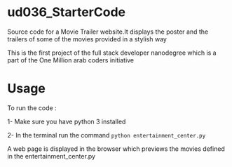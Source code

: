 # ud036_StarterCode

Source code for a Movie Trailer website.It displays the poster and the trailers of 
some of the movies provided in a stylish way

This is the first project of the full stack developer nanodegree which is a part of 
the One Million arab coders initiative

# Usage

To run the code :

1- Make sure you have python 3 installed

2- In the terminal run the command `python entertainment_center.py`

A web page is displayed in the browser which previews the movies defined in the 
entertainment_center.py

